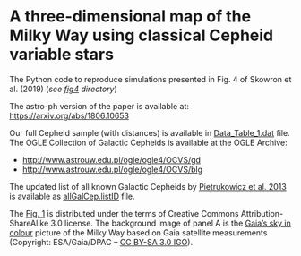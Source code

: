 # A three-dimensional map of the Milky Way using classical Cepheid variable stars

The Python code to reproduce simulations presented in Fig. 4 of Skowron et al. (2019) (_see [fig4](./fig4) directory_)

The astro-ph version of the paper is available at: https://arxiv.org/abs/1806.10653

Our full Cepheid sample (with distances) is available in [Data\_Table\_1.dat](./data/Data_Table_1.dat) file. The OGLE Collection of Galactic Cepheids is available at the OGLE Archive:
* http://www.astrouw.edu.pl/ogle/ogle4/OCVS/gd
* http://www.astrouw.edu.pl/ogle/ogle4/OCVS/blg

The updated list of all known Galactic Cepheids by [Pietrukowicz et al. 2013](https://ui.adsabs.harvard.edu/abs/2013AcA....63..379P) is available as [allGalCep.listID](./data/allGalCep.listID) file.

The [Fig. 1](./fig1.png) is distributed under the terms of Creative Commons Attribution-ShareAlike 3.0 license. The background image of panel A is the [Gaia’s sky in colour](https://www.esa.int/spaceinimages/Images/2018/04/Gaia_s_sky_in_colour2) picture of the Milky Way based on Gaia satellite measurements (Copyright: ESA/Gaia/DPAC – [CC BY-SA 3.0 IGO](https://creativecommons.org/licenses/by-sa/3.0/igo/)).
